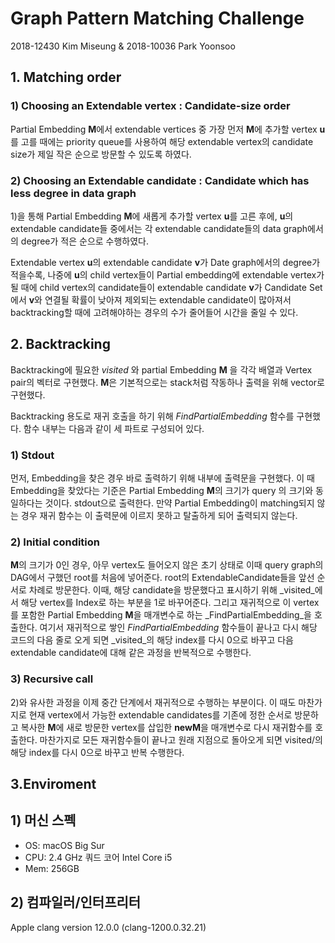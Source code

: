 # Graph Pattern Matching Challenge

2018-12430 Kim Miseung & 2018-10036 Park Yoonsoo

## 1. Matching order
### 1) Choosing an Extendable vertex : Candidate-size order 
Partial Embedding **M**에서 extendable vertices 중 가장 먼저 **M**에 추가할 vertex **u**를 고를 때에는 priority queue를 사용하여 해당 extendable vertex의 candidate size가 제일 작은 순으로 방문할 수 있도록 하였다. 

### 2) Choosing an Extendable candidate : Candidate which has less degree in data graph
1)을 통해 Partial Embedding **M**에 새롭게 추가할 vertex **u**를 고른 후에, **u**의 extendable candidate들 중에서는 각 extendable candidate들의 data graph에서의 degree가 적은 순으로 수행하였다. 

Extendable vertex **u**의 extendable candidate **v**가 Date graph에서의 degree가 적을수록, 나중에 **u**의 child vertex들이 Partial embedding에 extendable vertex가 될 때에 child vertex의 candidate들이 extendable candidate **v**가 Candidate Set에서 **v**와 연결될 확률이 낮아져 제외되는 extendable candidate이 많아져서 backtracking할 때에 고려해야하는 경우의 수가 줄어들어 시간을 줄일 수 있다.


## 2. Backtracking
Backtracking에 필요한 _visited_ 와 partial Embedding **M** 을 각각 배열과 Vertex pair의 벡터로 구현했다. **M**은 기본적으로는 stack처럼 작동하나 출력을 위해 vector로 구현했다. 

Backtracking 용도로 재귀 호출을 하기 위해 _FindPartialEmbedding_ 함수를 구현했다. 함수 내부는 다음과 같이 세 파트로 구성되어 있다.

### 1) Stdout
먼저, Embedding을 찾은 경우 바로 출력하기 위해 내부에 출력문을 구현했다. 이 때 Embedding을 찾았다는 기준은 Partial Embedding **M**의 크기가 query 의 크기와 동일하다는 것이다. stdout으로 출력한다. 만약 Partial Embedding이 matching되지 않는 경우 재귀 함수는 이 출력문에 이르지 못하고 탈출하게 되어 출력되지 않는다.

### 2) Initial condition
**M**의 크기가 0인 경우,  아무 vertex도 들어오지 않은 초기 상태로 이때 query graph의 DAG에서 구했던 root를 처음에 넣어준다. root의 ExtendableCandidate들을 앞선 순서로 차례로 방문한다. 이때, 해당 candidate을 방문했다고 표시하기 위해 _visited_에서 해당 vertex를 Index로 하는 부분을 1로 바꾸어준다. 그리고 재귀적으로 이 vertex를 포함한 Partial Embedding **M**을 매개변수로 하는 _FindPartialEmbedding_을 호출한다. 여기서 재귀적으로 쌓인 _FindPartialEmbedding_ 함수들이 끝나고 다시 해당 코드의 다음 줄로 오게 되면 _visited_의 해당 index를 다시 0으로 바꾸고 다음 extendable candidate에 대해 같은 과정을 반복적으로 수행한다.

### 3) Recursive call
2)와 유사한 과정을 이제 중간 단계에서 재귀적으로 수행하는 부분이다. 이 때도 마찬가지로 현재 vertex에서 가능한 extendable candidates를 기존에 정한 순서로 방문하고 복사한 **M**에 새로 방문한 vertex를 삽입한 **newM**을 매개변수로 다시 재귀함수를 호출한다. 마찬가지로 모든 재귀함수들이 끝나고 원래 지점으로 돌아오게 되면 visited/의 해당 index를 다시 0으로 바꾸고 반복 수행한다.


## 3.Enviroment
## 1) 머신 스펙
* OS: macOS Big Sur
* CPU: 2.4 GHz 쿼드 코어 Intel Core i5
* Mem: 256GB

## 2) 컴파일러/인터프리터
Apple clang version 12.0.0 (clang-1200.0.32.21)
